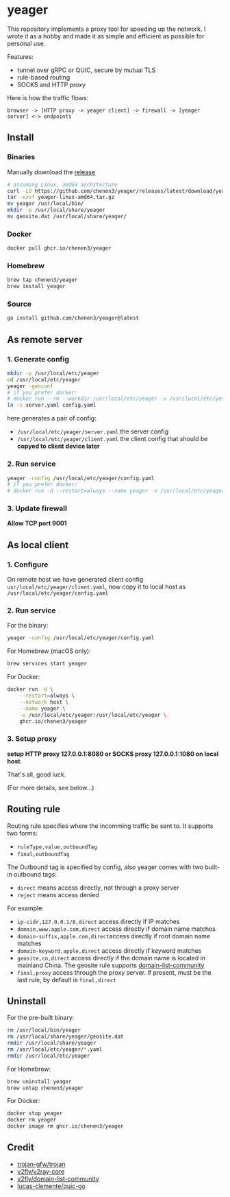 # yeager

This repository implements a proxy tool for speeding up the network.
I wrote it as a hobby and made it as simple and efficient as possible for personal use.

Features:
- tunnel over gRPC or QUIC, secure by mutual TLS
- rule-based routing
- SOCKS and HTTP proxy

Here is how the traffic flows:

```
browser -> [HTTP proxy -> yeager client] -> firewall -> [yeager server] <-> endpoints
```

## Install

### Binaries
Manually download the [release](https://github.com/chenen3/yeager/releases)
```sh
# assuming Linux, amd64 architecture
curl -LO https://github.com/chenen3/yeager/releases/latest/download/yeager-linux-amd64.tar.gz
tar -xzvf yeager-linux-amd64.tar.gz
mv yeager /usr/local/bin/
mkdir -p /usr/local/share/yeager
mv geosite.dat /usr/local/share/yeager/
```

### Docker
```sh
docker pull ghcr.io/chenen3/yeager
```

### Homebrew
```sh
brew tap chenen3/yeager
brew install yeager
```

### Source
```sh
go install github.com/chenen3/yeager@latest
```

## As remote server

### 1. Generate config

```sh
mkdir -p /usr/local/etc/yeager
cd /usr/local/etc/yeager
yeager -genconf
# if you prefer docker:
# docker run --rm --workdir /usr/local/etc/yeager -v /usr/local/etc/yeager:/usr/local/etc/yeager ghcr.io/chenen3/yeager yeager -genconf
ln -s server.yaml config.yaml
```

here generates a pair of config:
- `/usr/local/etc/yeager/server.yaml` the server config
- `/usr/local/etc/yeager/client.yaml` the client config that should be **copyed to client device later**

### 2. Run service

```sh
yeager -config /usr/local/etc/yeager/config.yaml
# if you prefer docker:
# docker run -d --restart=always --name yeager -v /usr/local/etc/yeager:/usr/local/etc/yeager -p 9001:9001 ghcr.io/chenen3/yeager
```

### 3. Update firewall
**Allow TCP port 9001**

## As local client

### 1. Configure

On remote host we have generated client config `usr/local/etc/yeager/client.yaml`, now copy it to local host as `/usr/local/etc/yeager/config.yaml`

### 2. Run service

For the binary:
```sh
yeager -config /usr/local/etc/yeager/config.yaml
```

For Homebrew (macOS only):
```sh
brew services start yeager
```

For Docker:
```sh
docker run -d \
    --restart=always \
    --network host \
    --name yeager \
    -v /usr/local/etc/yeager:/usr/local/etc/yeager \
    ghcr.io/chenen3/yeager
```

### 3. Setup proxy
**setup HTTP proxy 127.0.0.1:8080 or SOCKS proxy 127.0.0.1:1080 on local host**.

That's all, good luck.

(For more details, see below...)

## Routing rule

Routing rule specifies where the incomming traffic be sent to. It supports two forms:
- `ruleType,value,outboundTag`
- `final,outboundTag`

The Outbound tag is specified by config, also yeager comes with two built-in outbound tags:

- `direct` means access directly, not through a proxy server
- `reject` means access denied

For example:

- `ip-cidr,127.0.0.1/8,direct` access directly if IP matches
- `domain,www.apple.com,direct` access directly if domain name matches
- `domain-suffix,apple.com,direct`access directly if root domain name matches
- `domain-keyword,apple,direct` access directly if keyword matches
- `geosite,cn,direct` access directly if the domain name is located in mainland China. The geosite rule supports [domain-list-community](https://github.com/v2fly/domain-list-community)
- `final,proxy` access through the proxy server. If present, must be the last rule, by default is `final,direct`

## Uninstall

For the pre-built binary:

```sh
rm /usr/local/bin/yeager
rm /usr/local/share/yeager/geosite.dat
rmdir /usr/local/share/yeager
rm /usr/local/etc/yeager/*.yaml
rmdir /usr/local/etc/yeager
```

For Homebrew:

```sh
brew uninstall yeager
brew untap chenen3/yeager
```

For Docker:

```sh
docker stop yeager
docker rm yeager
docker image rm ghcr.io/chenen3/yeager
```

## Credit

- [trojan-gfw/trojan](https://github.com/trojan-gfw/trojan)
- [v2fly/v2ray-core](https://github.com/v2fly/v2ray-core)
- [v2fly/domain-list-community](https://github.com/v2fly/domain-list-community)
- [lucas-clemente/quic-go](https://github.com/lucas-clemente/quic-go)
